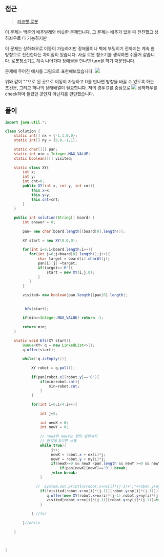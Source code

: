 ## 접근
><a href="https://school.programmers.co.kr/learn/courses/30/lessons/169199"> 리코쳇 로봇</a>

이 문제는 백준의 배추벌레와 비슷한 문제입니다.
그 문제는 배추가 있을 때 전진했고 상하좌우로 다 가능하지만

이 문제는 상하좌우로 이동이 가능하지만
장애물이나 벽에 부딪히기 전까지는 계속 한 방향으로 전진한다는 차이점이 있습니다.
사실 로봇 청소기를 생각하면 쉬울거 같습니다.
로봇청소기도 계속 나아가다 장애물을 만나면 turn을 하기 때문입니다.

문제에 주어진 예시를 그림으로 표현해보았습니다.
![](https://velog.velcdn.com/images/byeolhaha/post/c00f7055-a5b2-4f92-a8bd-fe5e8371ada4/image.png)

위와 같이 "."으로 된 곳으로 이동이 가능하고 D를 만나면 방향을 바꿀 수 있도록 하는 조건문,
그리고 하나의 상태배열이 필요합니다.
저의 경우 D를 중심으로
![](https://velog.velcdn.com/images/byeolhaha/post/0b825360-291a-4453-ab49-3fb43de527c9/image.png)
상하좌우를 check하며 들렸던 곳인지 아닌지를 판단했습니다.

## 풀이
```java
import java.util.*;

class Solution {
    static int[] nx = {-1,1,0,0};
    static int[] ny = {0,0,-1,1};
    
    static char[][] pan;
    static int min = Integer.MAX_VALUE;
    static boolean[][] visited;
    
    static class XY{
        int x;
        int y;
        int cnt=0;
        public XY(int x, int y, int cnt){
            this.x=x;
            this.y=y;
            this.cnt=cnt;
        } 
    }
    
    public int solution(String[] board) {
        int answer = 0;
        
        pan= new char[board.length][board[0].length()];
        
        XY start = new XY(0,0,0);
        
        for(int i=0;i<board.length;i++){
           for(int j=0;j<board[0].length();j++){
               char target = board[i].charAt(j);
               pan[i][j] =target;
               if(target=='R'){
                   start = new XY(i,j,0);
               }
           }
        }
       
        visited= new boolean[pan.length][pan[0].length];
        
     
         bfs(start);
        
        if(min==Integer.MAX_VALUE) return -1;
        
        return min;
    }
    
    static void bfs(XY start){
        Queue<XY> q = new LinkedList<>();
        q.offer(start);
        
        while(!q.isEmpty()){
            
            XY robot = q.poll();
            
            if(pan[robot.x][robot.y]=='G'){
                if(min>robot.cnt){
                    min=robot.cnt;
                }
            }
            
            for(int i=0;i<4;i++){
                
                int j=0;
                
                int newX = 0;
                int newY = 0;
                
                // newX와 newY는 판의 범위까지
                // 만약에 D이면 스톱 
                while(true){
                     j++;
                     newX = robot.x + nx[i]*j;
                     newY = robot.y + ny[i]*j;
                     if(newX>=0 && newX <pan.length && newY >=0 && newY <pan[0].length){
                         if(pan[newX][newY]=='D') break;
                     }else break;
                }
                
              //  System.out.println(robot.x+nx[i]*(j-1)+","+robot.y+ny[i]*(j-1));
                if(!visited[robot.x+nx[i]*(j-1)][robot.y+ny[i]*(j-1)]){
                   q.offer(new XY(robot.x+nx[i]*(j-1),robot.y+ny[i]*(j-1), robot.cnt+1));
                   visited[robot.x+nx[i]*(j-1)][robot.y+ny[i]*(j-1)]=true;
                }
                    
            } //for
            
        }//while
        
    }
    
    
    
}
```